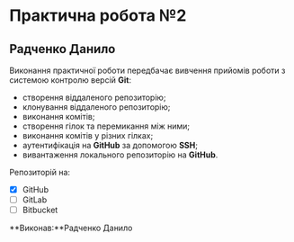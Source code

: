 # Практична робота №2 
## Радченко Данило
Виконання практичної роботи передбачає вивчення прийомів роботи з системою контролю версій **Git**:

- створення віддаленого репозиторію;
- клонування віддаленого репозиторію;
- виконання комітів;
- створення гілок та перемикання між ними;
- виконання комітів у різних гілках;
- аутентифікація на **GitHub** за допомогою **SSH**;
- вивантаження локального репозиторію на **GitHub**.
  
Репозиторій на:

- [x] GitHub
- [ ] GitLab
- [ ] Bitbucket

**Виконав:**Радченко Данило
